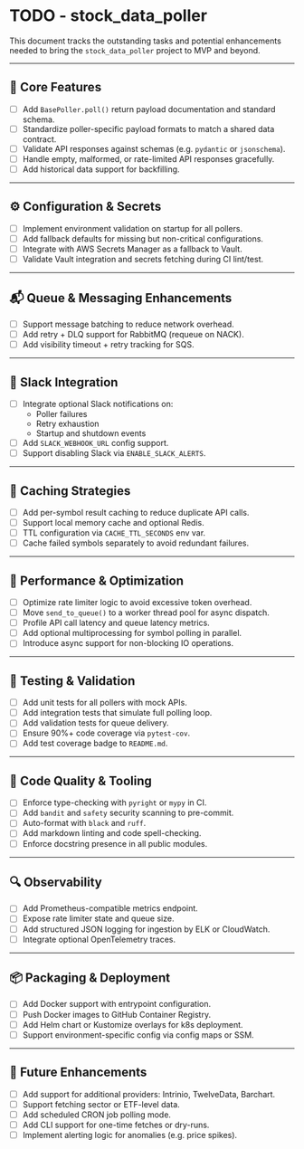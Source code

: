 # TODO - stock_data_poller

This document tracks the outstanding tasks and potential enhancements needed to bring the `stock_data_poller` project to MVP and beyond.

---

## 🔧 Core Features

- [ ] Add `BasePoller.poll()` return payload documentation and standard schema.
- [ ] Standardize poller-specific payload formats to match a shared data contract.
- [ ] Validate API responses against schemas (e.g. `pydantic` or `jsonschema`).
- [ ] Handle empty, malformed, or rate-limited API responses gracefully.
- [ ] Add historical data support for backfilling.

---

## ⚙️ Configuration & Secrets

- [ ] Implement environment validation on startup for all pollers.
- [ ] Add fallback defaults for missing but non-critical configurations.
- [ ] Integrate with AWS Secrets Manager as a fallback to Vault.
- [ ] Validate Vault integration and secrets fetching during CI lint/test.

---

## 📬 Queue & Messaging Enhancements

- [ ] Support message batching to reduce network overhead.
- [ ] Add retry + DLQ support for RabbitMQ (requeue on NACK).
- [ ] Add visibility timeout + retry tracking for SQS.

---

## 🧠 Slack Integration

- [ ] Integrate optional Slack notifications on:
  - Poller failures
  - Retry exhaustion
  - Startup and shutdown events
- [ ] Add `SLACK_WEBHOOK_URL` config support.
- [ ] Support disabling Slack via `ENABLE_SLACK_ALERTS`.

---

## 💾 Caching Strategies

- [ ] Add per-symbol result caching to reduce duplicate API calls.
- [ ] Support local memory cache and optional Redis.
- [ ] TTL configuration via `CACHE_TTL_SECONDS` env var.
- [ ] Cache failed symbols separately to avoid redundant failures.

---

## 🚀 Performance & Optimization

- [ ] Optimize rate limiter logic to avoid excessive token overhead.
- [ ] Move `send_to_queue()` to a worker thread pool for async dispatch.
- [ ] Profile API call latency and queue latency metrics.
- [ ] Add optional multiprocessing for symbol polling in parallel.
- [ ] Introduce async support for non-blocking IO operations.

---

## 🧪 Testing & Validation

- [ ] Add unit tests for all pollers with mock APIs.
- [ ] Add integration tests that simulate full polling loop.
- [ ] Add validation tests for queue delivery.
- [ ] Ensure 90%+ code coverage via `pytest-cov`.
- [ ] Add test coverage badge to `README.md`.

---

## 🧼 Code Quality & Tooling

- [ ] Enforce type-checking with `pyright` or `mypy` in CI.
- [ ] Add `bandit` and `safety` security scanning to pre-commit.
- [ ] Auto-format with `black` and `ruff`.
- [ ] Add markdown linting and code spell-checking.
- [ ] Enforce docstring presence in all public modules.

---

## 🔍 Observability

- [ ] Add Prometheus-compatible metrics endpoint.
- [ ] Expose rate limiter state and queue size.
- [ ] Add structured JSON logging for ingestion by ELK or CloudWatch.
- [ ] Integrate optional OpenTelemetry traces.

---

## 📦 Packaging & Deployment

- [ ] Add Docker support with entrypoint configuration.
- [ ] Push Docker images to GitHub Container Registry.
- [ ] Add Helm chart or Kustomize overlays for k8s deployment.
- [ ] Support environment-specific config via config maps or SSM.

---

## 🧭 Future Enhancements

- [ ] Add support for additional providers: Intrinio, TwelveData, Barchart.
- [ ] Support fetching sector or ETF-level data.
- [ ] Add scheduled CRON job polling mode.
- [ ] Add CLI support for one-time fetches or dry-runs.
- [ ] Implement alerting logic for anomalies (e.g. price spikes).

